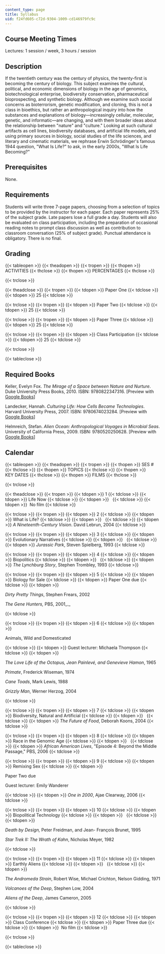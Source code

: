 ```yaml
---
content_type: page
title: Syllabus
uid: f24fd605-c72d-9304-1009-cd146979fc9c
---
```


Course Meeting Times
--------------------

Lectures: 1 session / week, 3 hours / session

Description
-----------

If the twentieth century was the century of physics, the twenty-first is becoming the century of biology. This subject examines the cultural, political, and economic dimensions of biology in the age of genomics, biotechnological enterprise, biodiversity conservation, pharmaceutical bioprospecting, and synthetic biology. Although we examine such social concerns as bioterrorism, genetic modification, and cloning, this is not a class in bioethics, but rather an anthropological inquiry into how the substances and explanations of biology—increasingly cellular, molecular, genetic, and informatic—are changing, and with them broader ideas about the relationship between "nature" and "culture." Looking at such cultural artifacts as cell lines, biodiversity databases, and artificial life models, and using primary sources in biology, social studies of the life sciences, and literary and cinematic materials, we rephrase Erwin Schrödinger's famous 1944 question, "What Is Life?" to ask, in the early 2000s, "What Is Life Becoming?"

Prerequisites
-------------

None.

Requirements
------------

Students will write three 7-page papers, choosing from a selection of topics to be provided by the instructor for each paper. Each paper represents 25% of the subject grade. Late papers lose a full grade a day. Students will also be evaluated on class participation, including the preparation of occasional reading notes to prompt class discussion as well as contribution to classroom conversation (25% of subject grade). Punctual attendance is obligatory. There is no final.

Grading
-------

{{< tableopen >}}
{{< theadopen >}}
{{< tropen >}}
{{< thopen >}}
ACTIVITIES
{{< thclose >}}
{{< thopen >}}
PERCENTAGES
{{< thclose >}}

{{< trclose >}}

{{< theadclose >}}
{{< tropen >}}
{{< tdopen >}}
Paper One
{{< tdclose >}}
{{< tdopen >}}
25
{{< tdclose >}}

{{< trclose >}}
{{< tropen >}}
{{< tdopen >}}
Paper Two
{{< tdclose >}}
{{< tdopen >}}
25
{{< tdclose >}}

{{< trclose >}}
{{< tropen >}}
{{< tdopen >}}
Paper Three
{{< tdclose >}}
{{< tdopen >}}
25
{{< tdclose >}}

{{< trclose >}}
{{< tropen >}}
{{< tdopen >}}
Class Participation
{{< tdclose >}}
{{< tdopen >}}
25
{{< tdclose >}}

{{< trclose >}}

{{< tableclose >}}

Required Books
--------------

Keller, Evelyn Fox. _The Mirage of a Space between Nature and Nurture_. Duke University Press Books, 2010. ISBN: 9780822347316. \[Preview with [Google Books](http://books.google.com/books?id=3up1Eo2OdzIC&pg=PAfrontcover)\]

Landecker, Hannah. _Culturing Life: How Cells Became Technologies_. Harvard University Press, 2007. ISBN: 9780674023284. \[Preview with [Google Books](http://books.google.com/books?id=CCvjXK91T9QC&pg=PAfrontcover)\]

Helmreich, Stefan. _Alien Ocean: Anthropological Voyages in Microbial Seas_. University of California Press, 2009. ISBN: 9780520250628. \[Preview with [Google Books](http://books.google.com/books?id=u1rXKH-SRHYC&pg=PAfrontcover)\]

Calendar
--------

{{< tableopen >}}
{{< theadopen >}}
{{< tropen >}}
{{< thopen >}}
SES #
{{< thclose >}}
{{< thopen >}}
TOPICS
{{< thclose >}}
{{< thopen >}}
KEY DATES
{{< thclose >}}
{{< thopen >}}
FILMS
{{< thclose >}}

{{< trclose >}}

{{< theadclose >}}
{{< tropen >}}
{{< tdopen >}}
1
{{< tdclose >}}
{{< tdopen >}}
Life Now
{{< tdclose >}}
{{< tdopen >}}
 
{{< tdclose >}}
{{< tdopen >}}
 No film
{{< tdclose >}}

{{< trclose >}}
{{< tropen >}}
{{< tdopen >}}
2
{{< tdclose >}}
{{< tdopen >}}
What is Life?
{{< tdclose >}}
{{< tdopen >}}
 
{{< tdclose >}}
{{< tdopen >}}
_A Nineteenth-Century Vision_. David Lebrun, 2004
{{< tdclose >}}

{{< trclose >}}
{{< tropen >}}
{{< tdopen >}}
3
{{< tdclose >}}
{{< tdopen >}}
Evolutionary Narratives
{{< tdclose >}}
{{< tdopen >}}
 
{{< tdclose >}}
{{< tdopen >}}
_Jurassic Park_, Steven Spielberg, 1993
{{< tdclose >}}

{{< trclose >}}
{{< tropen >}}
{{< tdopen >}}
4
{{< tdclose >}}
{{< tdopen >}}
Biopolitics
{{< tdclose >}}
{{< tdopen >}}
 
{{< tdclose >}}
{{< tdopen >}}
_The Lynchburg Story_, Stephen Trombley, 1993
{{< tdclose >}}

{{< trclose >}}
{{< tropen >}}
{{< tdopen >}}
5
{{< tdclose >}}
{{< tdopen >}}
Biology for Sale
{{< tdclose >}}
{{< tdopen >}}
Paper One due
{{< tdclose >}}
{{< tdopen >}}


_Dirty Pretty Things_, Stephen Frears, 2002

_The Gene Hunters,_ PBS, 2001_._ 


{{< tdclose >}}

{{< trclose >}}
{{< tropen >}}
{{< tdopen >}}
6
{{< tdclose >}}
{{< tdopen >}}


Animals, Wild and Domesticated


{{< tdclose >}}
{{< tdopen >}}
Guest lecturer: Michaela Thompson
{{< tdclose >}}
{{< tdopen >}}


_The Love Life of the Octopus, Jean Painlevé, and Genevieve Hamon_, 1965

_Primate_, Frederick Wiseman, 1974

_Cane Toads_, Mark Lewis, 1988

_Grizzly Man_, Werner Herzog, 2004


{{< tdclose >}}

{{< trclose >}}
{{< tropen >}}
{{< tdopen >}}
7
{{< tdclose >}}
{{< tdopen >}}
Biodiversity, Natural and Artificial
{{< tdclose >}}
{{< tdopen >}}
 
{{< tdclose >}}
{{< tdopen >}}
_The Future of Food_, Deborah Koons, 2004
{{< tdclose >}}

{{< trclose >}}
{{< tropen >}}
{{< tdopen >}}
8
{{< tdclose >}}
{{< tdopen >}}
Race in the Genomic Age
{{< tdclose >}}
{{< tdopen >}}
 
{{< tdclose >}}
{{< tdopen >}}
_African American Lives_, "Episode 4: Beyond the Middle Passage," PBS, 2006
{{< tdclose >}}

{{< trclose >}}
{{< tropen >}}
{{< tdopen >}}
9
{{< tdclose >}}
{{< tdopen >}}
Remixing Sex
{{< tdclose >}}
{{< tdopen >}}


Paper Two due

Guest lecturer: Emily Wanderer


{{< tdclose >}}
{{< tdopen >}}
_One in 2000_, Ajae Clearway, 2006
{{< tdclose >}}

{{< trclose >}}
{{< tropen >}}
{{< tdopen >}}
10
{{< tdclose >}}
{{< tdopen >}}
Biopolitical Technology
{{< tdclose >}}
{{< tdopen >}}
 
{{< tdclose >}}
{{< tdopen >}}


_Death by Design,_ Peter Freidman, and Jean- François Brunet, 1995

_Star Trek II: The Wrath of Kahn_, Nicholas Meyer, 1982


{{< tdclose >}}

{{< trclose >}}
{{< tropen >}}
{{< tdopen >}}
11
{{< tdclose >}}
{{< tdopen >}}
Earthly Aliens
{{< tdclose >}}
{{< tdopen >}}
 
{{< tdclose >}}
{{< tdopen >}}


_The Andromeda Strain_, Robert Wise, Michael Crichton, Nelson Gidding, 1971

_Volcanoes of the Deep_, Stephen Low, 2004

_Aliens of the Deep_, James Cameron, 2005


{{< tdclose >}}

{{< trclose >}}
{{< tropen >}}
{{< tdopen >}}
12
{{< tdclose >}}
{{< tdopen >}}
Class Conference
{{< tdclose >}}
{{< tdopen >}}
Paper Three due
{{< tdclose >}}
{{< tdopen >}}
 No film
{{< tdclose >}}

{{< trclose >}}

{{< tableclose >}}